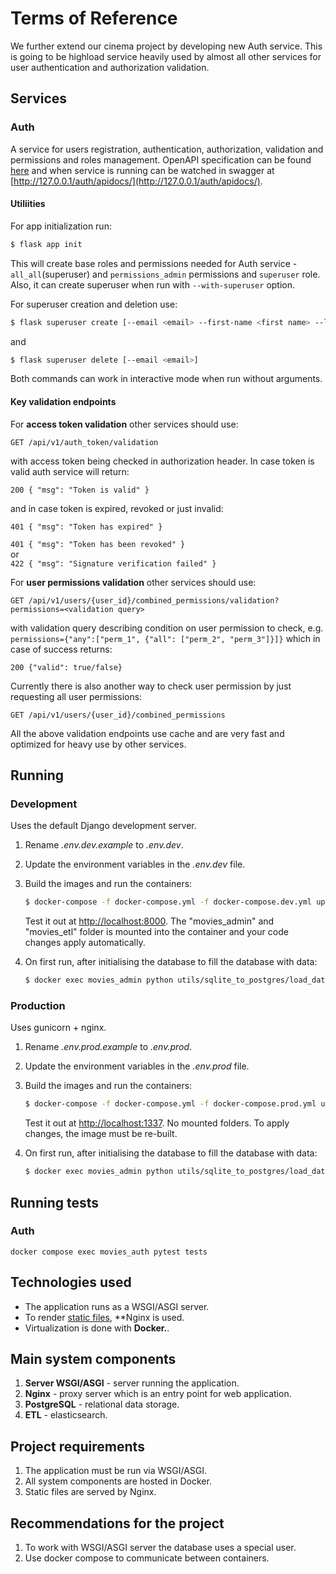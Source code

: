 # Terms of Reference
We further extend our cinema project by developing new Auth service. This is going to be highload service heavily used by almost all other services for user authentication and authorization validation.

## Services

### Auth
A service for users registration, authentication, authorization, validation and permissions and roles management. OpenAPI specification can be found [here](/services/movies_auth/src/docs/v1/Auth_OpenAPI_spec.yml) and when service is running can be watched in swagger at [http://127.0.0.1/auth/apidocs/](http://127.0.0.1/auth/apidocs/).

#### Utiliities
For app initialization run:  
  
```sh
$ flask app init
```
This will create base roles and permissions needed for Auth service - `all_all`(superuser) and `permissions_admin` permissions and `superuser` role. Also, it can create superuser when run with `--with-superuser` option. 

For superuser creation and deletion use:

```sh
$ flask superuser create [--email <email> --first-name <first name> --last-name <last name> --password <password>]
```
and 

```sh
$ flask superuser delete [--email <email>]
```
Both commands can work in interactive mode when run without arguments.

#### Key validation endpoints
For **access token validation** other services should use:  

```
GET /api/v1/auth_token/validation
```

with access token being checked in authorization header. In case token is valid auth service will return:

```200 { "msg": "Token is valid" }```

and in case token is expired, revoked or just invalid:

```401 { "msg": "Token has expired" }``` 

```401 { "msg": "Token has been revoked" }```  
or  
```422 { "msg": "Signature verification failed" }```  

For **user permissions validation** other services should use:

```
GET /api/v1/users/{user_id}/combined_permissions/validation?permissions=<validation query>
```  

with validation query describing condition on user permission to check, e.g. `permissions={"any":["perm_1", {"all": ["perm_2", "perm_3"]}]}` which in case of success returns:

```200 {"valid": true/false}```

Currently there is also another way to check user permission by just requesting all user permissions:

```
GET /api/v1/users/{user_id}/combined_permissions
```

All the above validation endpoints use cache and are very fast and optimized for heavy use by other services.


## Running

### Development

Uses the default Django development server.

1. Rename *.env.dev.example* to *.env.dev*.
2. Update the environment variables in the *.env.dev* file.
3. Build the images and run the containers:

    ```sh
    $ docker-compose -f docker-compose.yml -f docker-compose.dev.yml up --build
    ```

    Test it out at [http://localhost:8000](http://localhost:8000). The "movies_admin" and "movies_etl" folder is mounted into the container and your code changes apply automatically.
4. On first run, after initialising the database to fill the database with data:

   ```sh
   $ docker exec movies_admin python utils/sqlite_to_postgres/load_data.py
   ```
### Production

Uses gunicorn + nginx.

1. Rename *.env.prod.example* to *.env.prod*. 
2. Update the environment variables in the *.env.prod* file.
3. Build the images and run the containers:

    ```sh
    $ docker-compose -f docker-compose.yml -f docker-compose.prod.yml up --build
    ```

    Test it out at [http://localhost:1337](http://localhost:1337). No mounted folders. To apply changes, the image must be re-built.

4. On first run, after initialising the database to fill the database with data:

   ```sh
   $ docker exec movies_admin python utils/sqlite_to_postgres/load_data.py
   ```
## Running tests

### Auth
`docker compose exec movies_auth pytest tests`

## Technologies used

- The application runs as a WSGI/ASGI server.
- To render [static files](https://nginx.org/ru/docs/beginners_guide.html#static), **Nginx is used.
- Virtualization is done with **Docker.**.

## Main system components

1. **Server WSGI/ASGI** - server running the application.
2. **Nginx** - proxy server which is an entry point for web application.
3. **PostgreSQL** - relational data storage. 
4. **ETL** - elasticsearch.

## Project requirements

1. The application must be run via WSGI/ASGI.
2. All system components are hosted in Docker.
3. Static files are served by Nginx.

## Recommendations for the project

1. To work with WSGI/ASGI server the database uses a special user.
2. Use docker compose to communicate between containers.
